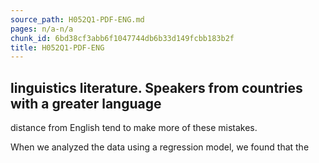 ```yaml
---
source_path: H052Q1-PDF-ENG.md
pages: n/a-n/a
chunk_id: 6bd38cf3abb6f1047744db6b33d149fcbb183b2f
title: H052Q1-PDF-ENG
---
```

## linguistics literature. Speakers from countries with a greater language

distance from English tend to make more of these mistakes.

When we analyzed the data using a regression model, we found that the
